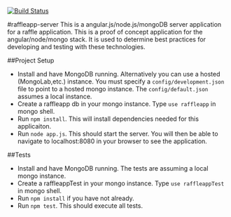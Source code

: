 [![Build Status](https://travis-ci.org/gdgsacramento/raffleapp-server.png)](https://travis-ci.org/gdgsacramento/raffleapp-server)

#raffleapp-server
This is a angular.js/node.js/mongoDB server application for a raffle application.  This is a proof of concept application for the 
angular/node/mongo stack.  It is used to determine best practices for developing and testing with these technologies.

##Project Setup
  * Install and have MongoDB running.  Alternatively you can use a hosted (MongoLab,etc.) instance.  You must specify a `config/development.json` file to point to a hosted mongo instance.  The `config/default.json` assumes a local instance.
  * Create a raffleapp db in your mongo instance.  Type `use raffleapp` in mongo shell.
  * Run `npm install`.  This will install dependencies needed for this applicaiton.
  * Run `node app.js`.  This should start the server.  You will then be able to navigate to localhost:8080 in your browser to see the application.

##Tests
  * Install and have MongoDB running.  The tests are assuming a local mongo instance.
  * Create a raffleappTest in your mongo instance. Type `use raffleappTest` in mongo shell.
  * Run `npm install` if you have not already.
  * Run `npm test`.  This should execute all tests.
